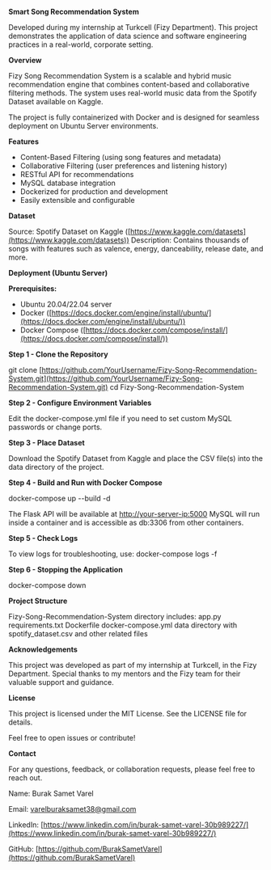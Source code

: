 **Smart Song Recommendation System**

Developed during my internship at Turkcell (Fizy Department).
This project demonstrates the application of data science and software engineering practices in a real-world, corporate setting.

**Overview**

Fizy Song Recommendation System is a scalable and hybrid music recommendation engine that combines content-based and collaborative filtering methods. The system uses real-world music data from the Spotify Dataset available on Kaggle.

The project is fully containerized with Docker and is designed for seamless deployment on Ubuntu Server environments.

**Features**

* Content-Based Filtering (using song features and metadata)
* Collaborative Filtering (user preferences and listening history)
* RESTful API for recommendations
* MySQL database integration
* Dockerized for production and development
* Easily extensible and configurable

**Dataset**

Source: Spotify Dataset on Kaggle ([https://www.kaggle.com/datasets](https://www.kaggle.com/datasets))
Description: Contains thousands of songs with features such as valence, energy, danceability, release date, and more.

**Deployment (Ubuntu Server)**

**Prerequisites:**

* Ubuntu 20.04/22.04 server
* Docker ([https://docs.docker.com/engine/install/ubuntu/](https://docs.docker.com/engine/install/ubuntu/))
* Docker Compose ([https://docs.docker.com/compose/install/](https://docs.docker.com/compose/install/))

**Step 1 - Clone the Repository**

git clone [https://github.com/YourUsername/Fizy-Song-Recommendation-System.git](https://github.com/YourUsername/Fizy-Song-Recommendation-System.git)
cd Fizy-Song-Recommendation-System

**Step 2 - Configure Environment Variables**

Edit the docker-compose.yml file if you need to set custom MySQL passwords or change ports.

**Step 3 - Place Dataset**

Download the Spotify Dataset from Kaggle and place the CSV file(s) into the data directory of the project.

**Step 4 - Build and Run with Docker Compose**

docker-compose up --build -d

The Flask API will be available at [http://your-server-ip:5000](http://your-server-ip:5000)
MySQL will run inside a container and is accessible as db:3306 from other containers.

**Step 5 - Check Logs**

To view logs for troubleshooting, use:
docker-compose logs -f

**Step 6 - Stopping the Application**

docker-compose down

**Project Structure**

Fizy-Song-Recommendation-System directory includes:
app.py
requirements.txt
Dockerfile
docker-compose.yml
data directory with spotify\_dataset.csv
and other related files

**Acknowledgements**

This project was developed as part of my internship at Turkcell, in the Fizy Department.
Special thanks to my mentors and the Fizy team for their valuable support and guidance.

**License**

This project is licensed under the MIT License. See the LICENSE file for details.

Feel free to open issues or contribute!

**Contact**

For any questions, feedback, or collaboration requests, please feel free to reach out.

Name: Burak Samet Varel

Email: [varelburaksamet38@gmail.com](mailto:varelburaksamet38@gmail.com)

LinkedIn: [https://www.linkedin.com/in/burak-samet-varel-30b989227/](https://www.linkedin.com/in/burak-samet-varel-30b989227/)

GitHub: [https://github.com/BurakSametVarel](https://github.com/BurakSametVarel)
